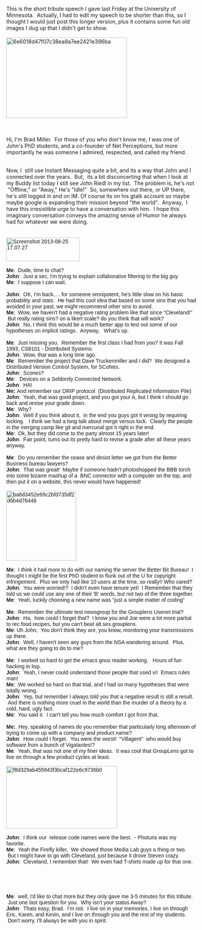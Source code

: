 <!--
.. title: John Riedl Tribute
.. date: 2013/09/02
.. slug: john-riedl-tribute
.. tags: 
.. link: 
.. description: 
-->


<p><!--?xml version="1.0" encoding="UTF-8" standalone="no"?--></p>
<div>This is the short tribute speech I gave last Friday at the University of Minnesota.  Actually, I had to edit my speech to be shorter than this, so I thought I would just post this longer version, plus it contains some fun old images I dug up that I didn't get to show.</div>
<div> </div>
<div><a href="http://www.flickr.com/photos/bonelake/10693282536/" title="6e6018d47f07c38ea8a7ee2421e396ba by bnmnetp, on Flickr"><img src="http://farm8.staticflickr.com/7367/10693282536_78e4e228a2_n.jpg" width="320" height="213" alt="6e6018d47f07c38ea8a7ee2421e396ba"></a></div>
<div> </div>
<div> </div>
<p><span style="font-size: 14px;">Hi, I'm Brad Miller.  For those of you who don't know me, I was one of John's PhD students, and a co-founder of Net Perceptions, but more importantly he was someone I admired, respected, and called my friend.  </span></p>
<div style="font-size: 14px;"> </div>
<div><span style="font-size: 14px;">Now, I  still use Instant Messaging quite a bit, and its a way that John and I connected over the years.  But,  its a bit disconcerting that when I look at my Buddy list today I still see John Riedl in my list.  The problem is, he's not  "Offline," or "Away," He's "Idle!"  So, somewhere out there, or UP there, he's still logged in and on IM. Of course its on his gtalk account so maybe maybe google is expanding their mission beyond "the world".  Anyway,  I have this irresistible urge to have a conversation with him.  </span><span style="font-size: 14px;">I hope this imaginary conversation conveys the amazing sense of Humor he always had for whatever we were doing.</span>
<div>
<div> </div>
<div><br style="font-family: Arial;" />
<div style="font-family: Arial;"><a href="http://www.flickr.com/photos/bonelake/10693235065/" title="Screenshot 2013-08-25 17.07.27 by bnmnetp, on Flickr"><img src="http://farm4.staticflickr.com/3782/10693235065_6670fb784f_o.png" width="194" height="62" alt="Screenshot 2013-08-25 17.07.27"></a></div>
<div style="font-family: Arial;"> </div>
<div style="font-family: Arial; font-size: 14px;"><strong>Me</strong>:  Dude, time to chat?</div>
<div style="font-family: Arial; font-size: 14px;"><strong>John</strong>:  Just a sec, I'm trying to explain collaborative filtering to the big guy</div>
<div style="font-family: Arial; font-size: 14px;"><strong>Me</strong>:  I suppose I can wait.</div>
<div style="font-family: Arial; font-size: 14px;"> </div>
<div style="font-family: Arial; font-size: 14px;"><strong>John</strong>:  OK, I'm back…. for someone omnipotent, he's little slow on his basic probability and stats.  He had this cool idea that based on some sins that you had avoided in your past, we might recommend other sins to avoid.</div>
<div style="font-family: Arial; font-size: 14px;"><strong>Me</strong>:  Wow, we haven't had a negative rating problem like that since "Cleveland!"  But really rating sins? on a likert scale? do you think that will work?</div>
<div style="font-family: Arial; font-size: 14px;"><strong>John</strong>:  No, I think this would be a much better app to test out some of our hypotheses on implicit ratings.  Anyway,   What's up.</div>
<div style="font-family: Arial; font-size: 14px;"> </div>
<div style="font-family: Arial; font-size: 14px;"><strong>Me</strong>:  Just missing you.  Remember the first class I had from you? It was Fall 1993, CS8101 - Distributed Systems.  </div>
<div style="font-family: Arial; font-size: 14px;"><strong>John</strong>:  Wow, that was a long time ago.</div>
<div style="font-family: Arial; font-size: 14px;"><strong>Me</strong>:  Remember the project that Dave Truckenmiller and I did?  We designed a Distributed Version Control System, for SCoNes.   </div>
<div style="font-family: Arial; font-size: 14px;"><strong>John</strong>:  Scones?  </div>
<div style="font-family: Arial; font-size: 14px;"><strong>Me</strong>:   Devices on a Seldomly Connected Network.</div>
<div style="font-family: Arial; font-size: 14px;"><strong>John</strong>:  HA!  </div>
<div style="font-family: Arial; font-size: 14px;"><strong>Me:</strong> And remember our DRIP protocol  (Distributed Replicated Information Pile)</div>
<div style="font-family: Arial; font-size: 14px;"><strong>John</strong>:  Yeah, that was good project, and you got your A, but I think I should go back and revise your grade down.</div>
<div style="font-family: Arial; font-size: 14px;"><strong>Me</strong>:  Why?</div>
<div style="font-family: Arial; font-size: 14px;"><strong>John</strong>:  Well if you think about it,  in the end you guys got it wrong by requiring locking.   I think we had a long talk about merge versus lock.  Clearly the people in the merging camp like git and mercurial got it right in the end.</div>
<div style="font-family: Arial; font-size: 14px;"><strong>Me</strong>:  Ok, but they did come to the party almost 15 years later!</div>
<div style="font-family: Arial; font-size: 14px;"><strong>John</strong>:  Fair point, turns out its pretty hard to revise a grade after all these years anyway.</div>
<div style="font-family: Arial; font-size: 14px;"> </div>
<div style="font-family: Arial; font-size: 14px;"><strong>Me</strong>:  Do you remember the cease and desist letter we got from the Better Business bureau lawyers?</div>
<div style="font-family: Arial; font-size: 14px;"><strong>John</strong>:  That was great!  Maybe if <em>someone</em> hadn't photoshopped the BBB torch into some bizarre mashup of a  BNC connector with a computer on the top, and then put it on a website, this never would have happened!</div>
<div style="font-family: Arial;"> </div>
<div style="font-family: Arial;"><a href="http://www.flickr.com/photos/bonelake/10693236715/" title="ba6d3452e69c2bfd735df2d6b4d76448 by bnmnetp, on Flickr"><img src="http://farm8.staticflickr.com/7323/10693236715_2f75194de9_o.jpg" width="185" height="185" alt="ba6d3452e69c2bfd735df2d6b4d76448"></a></div>
<div style="font-family: Arial;"> </div>
<div style="font-family: Arial;"><strong>Me</strong>:  I think it had more to do with our naming the server the Better Bit Bureau!  I thought I might be the first PhD student to flunk out of the U for copyright infringement.  Plus we only had like 10 users at the time, so really!! Who cared?</div>
<div style="font-family: Arial;"><strong>John</strong>:  You were worried!?  I didn't even have tenure yet!  I Remember that they told us we could use any one of their 'B' words, but not two of the three together.<br /><strong>Me</strong>:  Yeah, luckily choosing a new name was "just a simple matter of coding"</div>
<div style="font-family: Arial;"> </div>
<div style="font-family: Arial;"><strong>Me</strong>:  Remember the ultimate test newsgroup for the Grouplens Usenet trial?</div>
<div style="font-family: Arial;"><strong>John</strong>:  Ha,  how could I forget that?  I know you and Joe were a lot more partial to rec.food.recipes, but you can't beat alt.sex.grouplens.</div>
<div style="font-family: Arial;"><strong>Me</strong>: Uh John,  You don't think they are, you know, monitoring your transmissions up there.</div>
<div style="font-family: Arial;"><strong>John</strong>:  Well, I haven't <em>seen</em> any guys from the NSA wandering around.  Plus, what are they going to do to me?</div>
<div style="font-family: Arial;"> </div>
<div style="font-family: Arial;">
<div style="font-family: Arial;"><strong>Me</strong>:  I worked so hard to get the emacs gnus reader working.   Hours of fun hacking in lisp.</div>
<div style="font-family: Arial;"><strong>John</strong>:  Yeah, I never could understand those people that used vi!  Emacs rules man!</div>
<div style="font-family: Arial;"><strong>Me</strong>:  We worked so hard on that trial, and I had so many hypotheses that were totally wrong.</div>
<div style="font-family: Arial;"><strong>John</strong>:  Yep, but remember I always told you that a negative result is still a result.  And there is nothing more cruel in the world than the murder of a theory by a cold, hard, ugly fact.</div>
<div style="font-family: Arial;"><strong>Me</strong>:  You said it.  I can't tell you how much comfort I got from that.</div>
<div style="font-family: Arial;"> </div>
<div style="font-family: Arial;">
<div><strong>Me:  </strong>Hey, speaking of names do you remember that particularly long afternoon of trying to come up with a company and product name?</div>
<div><strong>John</strong>:  How could I forget.  You were the worst!  "Villagent"  who would buy software from a bunch of Vigalantes!?</div>
<div><strong>Me</strong>:  Yeah, that was not one of my finer ideas.  It was cool that GroupLens got to live on through a few product cycles at least.</div>
<div> </div>
<div><a href="http://www.flickr.com/photos/bonelake/10693277824/" title="f8d329ab455943f3bcaf122e6c9736b0 by bnmnetp, on Flickr"><img src="http://farm8.staticflickr.com/7329/10693277824_a9df1562f9_o.jpg" width="294" height="165" alt="f8d329ab455943f3bcaf122e6c9736b0"></a></div>
<div> </div>
<div><strong>John</strong>:  I think our  release code names were the best.  - Photuris was my favorite.  </div>
<div><strong>Me</strong>:  Yeah the Firefly killer.  We showed those Media Lab guys a thing or two.  But I might have to go with Cleveland, just because it drove Steven crazy.</div>
<div><strong>John</strong>:  Cleveland, I remember that!  We even had T-shirts made up for that one.</div>
<div> </div>
</div>
<p> </p>
</div>
<div style="font-family: Arial;"> </div>
<div style="font-family: Arial;"><strong>Me</strong>:  well, I'd like to chat more but they only gave me 3-5 minutes for this tribute.  Just one last question for you.  Why isn't your status Away?</div>
<div style="font-family: Arial;"><strong>John</strong>:  Thats easy, Brad.  I'm not.  I live on in your memories, I live on through Eric, Karen, and Kevin, and I live on through you and the rest of my students.  Don't worry, I'll always be with you in spirit.</div>
<div style="font-family: Arial;"> </div>
<div style="font-family: Arial;"> </div>
</div>
<p> </p>
</div>
</div>
